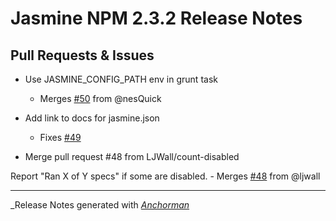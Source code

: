 # Jasmine NPM 2.3.2 Release Notes

## Pull Requests & Issues

* Use JASMINE_CONFIG_PATH env in grunt task
    - Merges [#50](https://github.com/jasmine/jasmine-npm/issues/50) from @nesQuick


* Add link to docs for jasmine.json
    - Fixes [#49](https://github.com/jasmine/jasmine-npm/issues/49)

* Merge pull request #48 from LJWall/count-disabled

Report "Ran X of Y specs" if some are disabled.
    - Merges [#48](https://github.com/jasmine/jasmine-npm/issues/48) from @ljwall


------

_Release Notes generated with _[Anchorman](http://github.com/infews/anchorman)_
